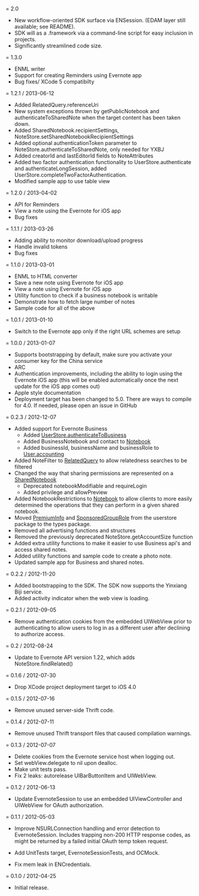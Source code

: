 = 2.0

* New workflow-oriented SDK surface via ENSession. (EDAM layer still available; see README).
* SDK will as a .framework via a command-line script for easy inclusion in projects.
* Significantly streamlined code size.

= 1.3.0 

* ENML writer
* Support for creating Reminders using Evernote app
* Bug fixes/ XCode 5 compatibilty

= 1.2.1 / 2013-06-12

* Added RelatedQuery.referenceUri
* New system exceptions thrown by getPublicNotebook and authenticateToSharedNote when the target content has been taken down.
* Added SharedNotebook.recipientSettings, NoteStore.setSharedNotebookRecipientSettings
* Added optional authenticationToken parameter to NoteStore.authenticateToSharedNote, only needed for YXBJ
* Added creatorId and lastEditorId fields to NoteAttributes
* Added two factor authentication functionality to UserStore.authenticate and authenticateLongSession, added UserStore.completeTwoFactorAuthentication.
* Modified sample app to use table view

= 1.2.0 / 2013-04-02

* API for Reminders
* View a note using the Evernote for iOS app
* Bug fixes

= 1.1.1 / 2013-03-26

* Adding ability to monitor download/upload progress
* Handle invalid tokens
* Bug fixes

= 1.1.0 / 2013-03-01

* ENML to HTML converter
* Save a new note using Evernote for iOS app
* View a note using Evernote for iOS app
* Utility function to check if a business notebook is writable
* Demonstrate how to fetch large number of notes
* Sample code for all of the above 

= 1.0.1 / 2013-01-10

* Switch to the Evernote app only if the right URL schemes are setup

= 1.0.0 / 2013-01-07

* Supports bootstrapping by default, make sure you activate your consumer key for the China service
* ARC
* Authentication improvements, including the ability to login using the Evernote iOS app (this will be enabled automatically once the next update for the iOS app comes out)
* Apple style documentation
* Deployment target has been changed to 5.0. There are ways to compile for 4.0. If needed, please open an issue in GitHub

= 0.2.3 / 2012-12-07

* Added support for Evernote Business
	* Added [UserStore.authenticateToBusiness](http://dev.evernote.com/documentation/reference/UserStore.html#Fn_UserStore_authenticateToBusiness)
	* Added BusinessNotebook and contact to [Notebook](http://dev.evernote.com/documentation/reference/Types.html#Struct_Notebook)
	* Added businessId, businessName and businessRole to [User.accounting](http://dev.evernote.com/documentation/reference/Types.html#Struct_Accounting)
* Added NoteFilter to [RelatedQuery](http://dev.evernote.com/documentation/reference/NoteStore.html#Struct_RelatedQuery) to allow relatedness searches to be filtered
* Changed the way that sharing permissions are represented on a [SharedNotebook](http://dev.evernote.com/documentation/reference/Types.html#Struct_SharedNotebook)
	* Deprecated notebookModifiable and requireLogin
	* Added privilege and allowPreview
* Added NotebookRestrictions to [Notebook](http://dev.evernote.com/documentation/reference/Types.html#Struct_Notebook) to allow clients to more easily determined the operations that they can perform in a given shared notebook.
* Moved [PremiumInfo](http://dev.evernote.com/documentation/reference/Types.html#Struct_PremiumInfo) and [SponsoredGroupRole](http://dev.evernote.com/documentation/reference/Types.html#Enum_SponsoredGroupRole) from the userstore package to the types package.
* Removed all advertising functions and structures
* Removed the previously deprecated NoteStore.getAccountSize function
* Added extra utility functions to make it easier to use Business api's and access shared notes.
* Added utility functions and sample code to create a photo note.
* Updated sample app for Business and shared notes.

= 0.2.2 / 2012-11-20

* Added bootstrapping to the SDK. The SDK now supports the Yinxiang Biji service.
* Added activity indicator when the web view is loading.

= 0.2.1 / 2012-09-05

* Remove authentication cookies from the embedded UIWebView prior to authenticating
  to allow users to log in as a different user after declining to authorize access.

= 0.2 / 2012-08-24

* Update to Evernote API version 1.22, which adds NoteStore.findRelated()

= 0.1.6 / 2012-07-30

* Drop XCode project deployment target to iOS 4.0

= 0.1.5 / 2012-07-16

* Remove unused server-side Thrift code.

= 0.1.4 / 2012-07-11

* Remove unused Thrift transport files that caused compilation warnings.

= 0.1.3 / 2012-07-07

* Delete cookies from the Evernote service host when logging out.
* Set webView.delegate to nil upon dealloc.
* Make unit tests pass.
* Fix 2 leaks: autorelease UIBarButtonItem and UIWebView.

= 0.1.2 / 2012-06-13

* Update EvernoteSession to use an embedded UIViewController and UIWebView for OAuth authorization.


= 0.1.1 / 2012-05-03

* Improve NSURLConnection handling and error detection to EvernoteSession. 
Includes trapping non-200 HTTP response codes, as might be returned by a failed initial OAuth temp token request.

* Add UnitTests target, EvernoteSessionTests, and OCMock.

* Fix mem leak in ENCredentials.


= 0.1.0 / 2012-04-25

* Initial release.

